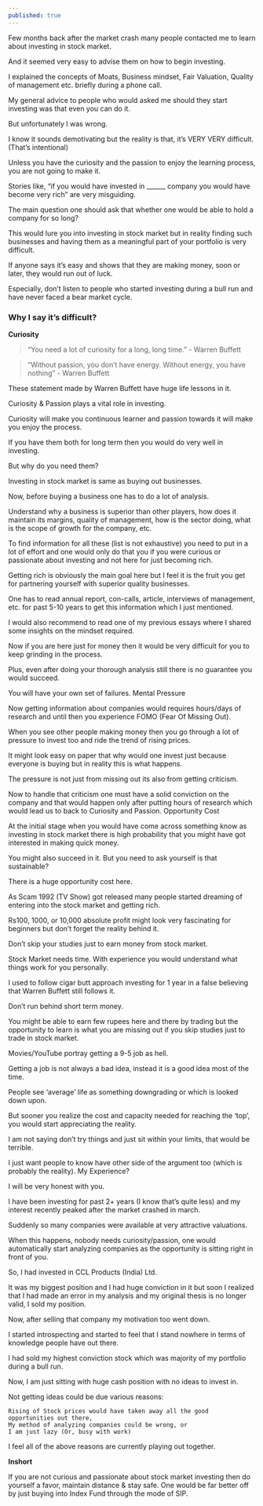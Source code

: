 ```yaml
---
published: true
---
```

Few months back after the market crash many people contacted me to learn about investing in stock market.

And it seemed very easy to advise them on how to begin investing.

I explained the concepts of Moats, Business mindset, Fair Valuation, Quality of management etc. briefly during a phone call.

My general advice to people who would asked me should they start investing was that even you can do it.

But unfortunately I was wrong.

I know it sounds demotivating but the reality is that, it’s VERY VERY difficult. (That’s intentional)

Unless you have the curiosity and the passion to enjoy the learning process, you are not going to make it.

Stories like, “if you would have invested in ______ company you would have become very rich” are very misguiding.

The main question one should ask that whether one would be able to hold a company for so long?

This would lure you into investing in stock market but in reality finding such businesses and having them as a meaningful part of your portfolio is very difficult.

If anyone says it’s easy and shows that they are making money, soon or later, they would run out of luck.

Especially, don’t listen to people who started investing during a bull run and have never faced a bear market cycle.

### Why I say it’s difficult?

**Curiosity**

> “You need a lot of curiosity for a long, long time.” - Warren Buffett

> “Without passion, you don’t have energy. Without energy, you have nothing” - Warren Buffett

These statement made by Warren Buffett have huge life lessons in it.

Curiosity & Passion plays a vital role in investing.

Curiosity will make you continuous learner and passion towards it will make you enjoy the process.

If you have them both for long term then you would do very well in investing.

But why do you need them?

Investing in stock market is same as buying out businesses.

Now, before buying a business one has to do a lot of analysis.

Understand why a business is superior than other players, how does it maintain its margins, quality of management, how is the sector doing, what is the scope of growth for the company, etc.

To find information for all these (list is not exhaustive) you need to put in a lot of effort and one would only do that you if you were curious or passionate about investing and not here for just becoming rich.

Getting rich is obviously the main goal here but I feel it is the fruit you get for partnering yourself with superior quality businesses.

One has to read annual report, con-calls, article, interviews of management, etc. for past 5-10 years to get this information which I just mentioned.

I would also recommend to read one of my previous essays where I shared some insights on the mindset required.

Now if you are here just for money then it would be very difficult for you to keep grinding in the process.

Plus, even after doing your thorough analysis still there is no guarantee you would succeed.

You will have your own set of failures.
Mental Pressure

Now getting information about companies would requires hours/days of research and until then you experience FOMO (Fear Of Missing Out).

When you see other people making money then you go through a lot of pressure to invest too and ride the trend of rising prices.

It might look easy on paper that why would one invest just because everyone is buying but in reality this is what happens.

The pressure is not just from missing out its also from getting criticism.

Now to handle that criticism one must have a solid conviction on the company and that would happen only after putting hours of research which would lead us to back to Curiosity and Passion.
Opportunity Cost

At the initial stage when you would have come across something know as investing in stock market there is high probability that you might have got interested in making quick money.

You might also succeed in it. But you need to ask yourself is that sustainable?

There is a huge opportunity cost here.

As Scam 1992 (TV Show) got released many people started dreaming of entering into the stock market and getting rich.

Rs100, 1000, or 10,000 absolute profit might look very fascinating for beginners but don’t forget the reality behind it.

Don’t skip your studies just to earn money from stock market.

Stock Market needs time. With experience you would understand what things work for you personally.

I used to follow cigar butt approach investing for 1 year in a false believing that Warren Buffett still follows it.

Don’t run behind short term money.

You might be able to earn few rupees here and there by trading but the opportunity to learn is what you are missing out if you skip studies just to trade in stock market.

Movies/YouTube portray getting a 9-5 job as hell.

Getting a job is not always a bad idea, instead it is a good idea most of the time.

People see ‘average’ life as something downgrading or which is looked down upon.

But sooner you realize the cost and capacity needed for reaching the ‘top’, you would start appreciating the reality.

I am not saying don’t try things and just sit within your limits, that would be terrible.

I just want people to know have other side of the argument too (which is probably the reality).
My Experience?

I will be very honest with you.

I have been investing for past 2+ years (I know that’s quite less) and my interest recently peaked after the market crashed in march.

Suddenly so many companies were available at very attractive valuations.

When this happens, nobody needs curiosity/passion, one would automatically start analyzing companies as the opportunity is sitting right in front of you.

So, I had invested in CCL Products (India) Ltd.

It was my biggest position and I had huge conviction in it but soon I realized that I had made an error in my analysis and my original thesis is no longer valid, I sold my position.

Now, after selling that company my motivation too went down.

I started introspecting and started to feel that I stand nowhere in terms of knowledge people have out there.

I had sold my highest conviction stock which was majority of my portfolio during a bull run.

Now, I am just sitting with huge cash position with no ideas to invest in.

Not getting ideas could be due various reasons:

    Rising of Stock prices would have taken away all the good opportunities out there,
    My method of analyzing companies could be wrong, or
    I am just lazy (Or, busy with work)

I feel all of the above reasons are currently playing out together.

**Inshort**

If you are not curious and passionate about stock market investing then do yourself a favor, maintain distance & stay safe. One would be far better off by just buying into Index Fund through the mode of SIP.
